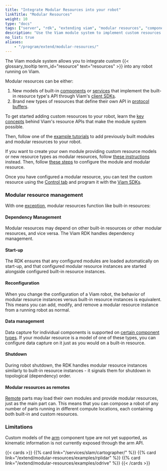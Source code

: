 ```yaml
---
title: "Integrate Modular Resources into your robot"
linkTitle: "Modular Resources"
weight: 10
type: "docs"
tags: ["server", "rdk", "extending viam", "modular resources", "components", "services"]
description: "Use the Viam module system to implement custom resources that can be included in any Viam-powered robot."
no_list: true
aliases:
    - "/program/extend/modular-resources/"
---
```


The Viam module system allows you to integrate custom {{< glossary_tooltip term_id="resource" text="resources" >}} into any robot running on Viam.

Modular resources can be either:

1. New models of built-in [components](/components/) or [services](/services/) that implement the built-in resource type's API through Viam's [client SDKs](/program/sdks/).
2. Brand new types of resources that define their own API in [protocol buffers](https://developers.google.com/protocol-buffers).

To get started adding custom resources to your robot, learn the [key concepts](/extend/modular-resources/key-concepts) behind Viam's resource APIs that make the module system possible.

Then, follow one of the [example tutorials](/extend/examples) to add previously built modules and modular resources to your robot.

If you want to create your own module providing custom resource models or new resource types as modular resources, follow [these instructions](/extend/modular-resources/create) instead.
Then, follow [these steps](/extend/modular-resources/configure) to configure the module and modular resource.

Once you have configured a modular resource, you can test the custom resource using the [Control tab](/manage/fleet/#remote-control) and program it with the [Viam SDKs](/program/apis/).

<!-- Detailed, working examples of various types of modular resources are included in [Viam's GitHub](https://github.com/viamrobotics/rdk/tree/main/examples/customresources). -->

### Modular resource management

With one [exception](#limitations), modular resources function like built-in resources:

#### Dependency Management

Modular resources may depend on other built-in resources or other modular resources, and vice versa.
The Viam RDK handles dependency management.

#### Start-up

The RDK ensures that any configured modules are loaded automatically on start-up, and that configured modular resource instances are started alongside configured built-in resource instances.

#### Reconfiguration

When you change the configuration of a Viam robot, the behavior of modular resource instances versus built-in resource instances is equivalent.
This means you can add, modify, and remove a modular resource instance from a running robot as normal.

#### Data management

Data capture for individual components is supported on [certain component types](../../services/data/configure-data-capture/#configure-data-capture-for-individual-components).
If your modular resource is a model of one of these types, you can configure data capture on it just as you would on a built-in resource.

#### Shutdown

During robot shutdown, the RDK handles modular resource instances similarly to built-in resource instances - it signals them for shutdown in topological (dependency) order.

#### Modular resources as remotes

[Remote](/manage/parts-and-remotes/) parts may load their own modules and provide modular resources, just as the main part can.
This means that you can compose a robot of any number of parts running in different compute locations, each containing both built-in and custom resources.

### Limitations

Custom models of the [arm](/components/arm/) component type are not yet supported, as kinematic information is not currently exposed through the arm API.

{{< cards >}}
    {{% card link="/services/slam/cartographer/" %}}
    {{% card link="/extend/modular-resources/examples/rplidar" %}}
    {{% card link="/extend/modular-resources/examples/odrive" %}}
{{< /cards >}}
